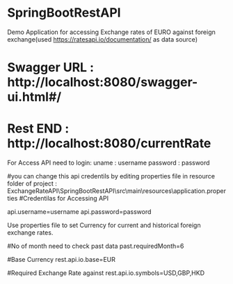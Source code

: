 # SpringBootRestAPI
Demo Application for accessing Exchange rates of EURO against foreign exchange(used https://ratesapi.io/documentation/ as data source)
# Swagger URL : http://localhost:8080/swagger-ui.html#/
# Rest END : http://localhost:8080/currentRate

For Access API need to login:
uname : username
password : password

 

#you can change this api credentils by editing properties file in resource folder of project : ExchangeRateAPI\SpringBootRestAPI\src\main\resources\application.properties
#Credentilas for Accessing API

api.username=username
api.password=password

Use properties file to set Currency for current and historical foreign exchange rates.

#No of month need to check past data
past.requiredMonth=6

#Base Currency
rest.api.io.base=EUR

#Required Exchange Rate against
rest.api.io.symbols=USD,GBP,HKD
